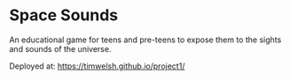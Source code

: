 # Space Sounds

An educational game for teens and pre-teens to expose them to the sights and sounds of the universe.

Deployed at: https://timwelsh.github.io/project1/
